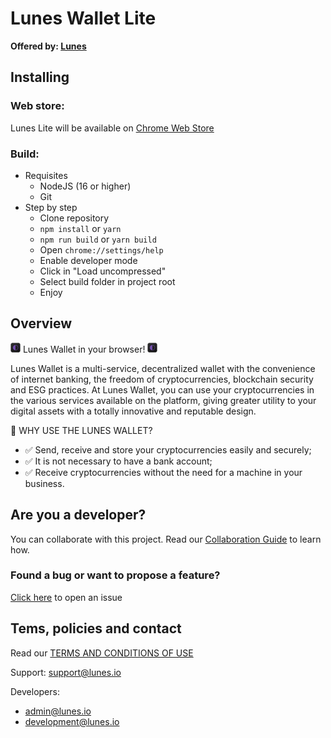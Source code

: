 # **Lunes Wallet Lite**

**Offered by: [Lunes](http://lunes.io)**

## **Installing**

### **Web store:**

Lunes Lite will be available on [Chrome Web Store](https://chrome.google.com/webstore/detail/lunes-lite/lpobojhglniknpdkecomjkkjdlkdabhk?hl=pt-BR)

### **Build:**

-   Requisites
    -   NodeJS (16 or higher)
    -   Git
-   Step by step
    -   Clone repository
    -   `npm install` or `yarn`
    -   `npm run build` or `yarn build`
    -   Open `chrome://settings/help`
    -   Enable developer mode
    -   Click in "Load uncompressed"
    -   Select build folder in project root
    -   Enjoy

## **Overview**

![icon](/public/react16.png) Lunes Wallet in your browser! ![icon](/public/react16.png)

Lunes Wallet is a multi-service, decentralized wallet with the convenience of internet banking, the freedom of cryptocurrencies, blockchain security and ESG practices.
At Lunes Wallet, you can use your cryptocurrencies in the various services available on the platform, giving greater utility to your digital assets with a totally innovative and reputable design.

🚀 WHY USE THE LUNES WALLET?

-   ✅ Send, receive and store your cryptocurrencies easily and securely;
-   ✅ It is not necessary to have a bank account;
-   ✅ Receive cryptocurrencies without the need for a machine in your business.

## **Are you a developer?**

You can collaborate with this project. Read our [Collaboration Guide](https://github.com/lunes-platform/lunes-lite/blob/master/CONTRIBUTING.md) to learn how.

### Found a bug or want to propose a feature?

[Click here](https://github.com/lunes-platform/lunes-lite/issues) to open an issue

## **Tems, policies and contact**

Read our [TERMS AND CONDITIONS OF USE](https://lunes.io/pt-br/privacidade-e-termos/)

Support: [support@lunes.io](mailto:support@lunes.io)

Developers:

-   [admin@lunes.io](mailto:admin@lunes.io)
-   [development@lunes.io](mailto:development@lunes.io)
